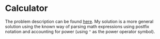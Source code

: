 # Calculator

The problem description can be found [here](https://open.kattis.com/problems/calculator). My solution is a more general
solution using the known way of parsing math expressions using postfix notation and accounting for power (using `^`
as the power operator symbol).
